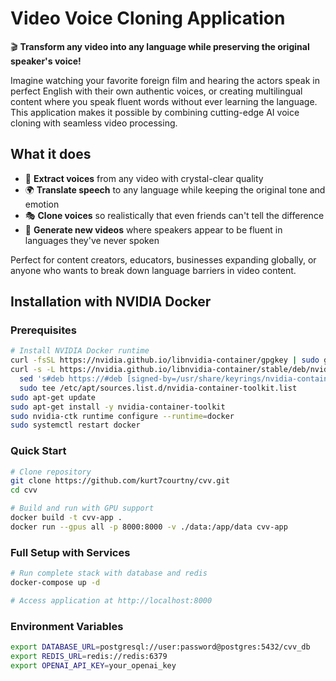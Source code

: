 # Video Voice Cloning Application

🎬 **Transform any video into any language while preserving the original speaker's voice!**

Imagine watching your favorite foreign film and hearing the actors speak in perfect English with their own authentic voices, or creating multilingual content where you speak fluent words without ever learning the language. This application makes it possible by combining cutting-edge AI voice cloning with seamless video processing.

## What it does
- 🎤 **Extract voices** from any video with crystal-clear quality
- 🌍 **Translate speech** to any language while keeping the original tone and emotion  
- 🎭 **Clone voices** so realistically that even friends can't tell the difference
- 🎥 **Generate new videos** where speakers appear to be fluent in languages they've never spoken

Perfect for content creators, educators, businesses expanding globally, or anyone who wants to break down language barriers in video content.

## Installation with NVIDIA Docker

### Prerequisites
```bash
# Install NVIDIA Docker runtime
curl -fsSL https://nvidia.github.io/libnvidia-container/gpgkey | sudo gpg --dearmor -o /usr/share/keyrings/nvidia-container-toolkit-keyring.gpg
curl -s -L https://nvidia.github.io/libnvidia-container/stable/deb/nvidia-container-toolkit.list | \
  sed 's#deb https://#deb [signed-by=/usr/share/keyrings/nvidia-container-toolkit-keyring.gpg] https://#g' | \
  sudo tee /etc/apt/sources.list.d/nvidia-container-toolkit.list
sudo apt-get update
sudo apt-get install -y nvidia-container-toolkit
sudo nvidia-ctk runtime configure --runtime=docker
sudo systemctl restart docker
```

### Quick Start
```bash
# Clone repository
git clone https://github.com/kurt7courtny/cvv.git
cd cvv

# Build and run with GPU support
docker build -t cvv-app .
docker run --gpus all -p 8000:8000 -v ./data:/app/data cvv-app
```

### Full Setup with Services
```bash
# Run complete stack with database and redis
docker-compose up -d

# Access application at http://localhost:8000
```

### Environment Variables
```bash
export DATABASE_URL=postgresql://user:password@postgres:5432/cvv_db
export REDIS_URL=redis://redis:6379
export OPENAI_API_KEY=your_openai_key
```
